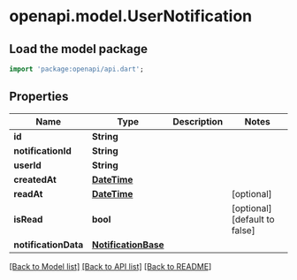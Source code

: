 # openapi.model.UserNotification

## Load the model package
```dart
import 'package:openapi/api.dart';
```

## Properties
Name | Type | Description | Notes
------------ | ------------- | ------------- | -------------
**id** | **String** |  | 
**notificationId** | **String** |  | 
**userId** | **String** |  | 
**createdAt** | [**DateTime**](DateTime.md) |  | 
**readAt** | [**DateTime**](DateTime.md) |  | [optional] 
**isRead** | **bool** |  | [optional] [default to false]
**notificationData** | [**NotificationBase**](NotificationBase.md) |  | 

[[Back to Model list]](../README.md#documentation-for-models) [[Back to API list]](../README.md#documentation-for-api-endpoints) [[Back to README]](../README.md)



